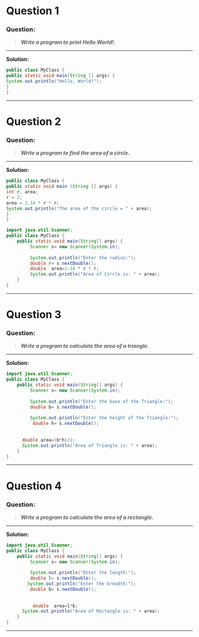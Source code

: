 # Question 1

### **Question:**

> ***Write a program to print Hello World!.***

---------------------------------------

<strong>Solution: </strong>

```Java
public class MyClass {
public static void main(String [] args) {
System.out.println("Hello, World!");
}
}
```
----------------------------------------

# Question 2

### **Question:**

> ***Write a program to find the area of a circle.***

---------------------------------------

<strong>Solution: </strong>

```Java
public class MyClass {
public static void main (String [] args) {
int r, area;
r = 2;
area = 3.14 * r * r;
System.out.println("The area of the circle = " + area);
}
}
```

```Java
import java.util.Scanner;
public class MyClass {
	public static void main(String[] args) {
         Scanner s= new Scanner(System.in);
        
         System.out.println("Enter the radius:");
         double r= s.nextDouble();
         double  area=3.14 * r * r;
         System.out.println("Area of Circle is: " + area);   
	}
}

```

----------------------------------------



# Question 3

### **Question:**

> ***Write a program to calculate the area of a triangle.***

---------------------------------------

<strong>Solution: </strong>

```Java
import java.util.Scanner;
public class MyClass {
	public static void main(String[] args) {
		 Scanner s= new Scanner(System.in);
        
         System.out.println("Enter the base of the Triangle:");
         double b= s.nextDouble();
 
         System.out.println("Enter the height of the Triangle:");
          double h= s.nextDouble();
 
                
      double area=(b*h)/2;
      System.out.println("Area of Triangle is: " + area);  
	}
}

```
----------------------------------------




# Question 4

### **Question:**

> ***Write a program to calculate the area of a rectangle.***

---------------------------------------

<strong>Solution: </strong>

```Java
import java.util.Scanner;
public class MyClass {
	public static void main(String[] args) {
		 Scanner s= new Scanner(System.in);
        
         System.out.println("Enter the length:");
         double l= s.nextDouble();
        System.out.println("Enter the breadth:");
         double b= s.nextDouble();
        
          
          double  area=l*b;
      System.out.println("Area of Rectangle is: " + area); 
	}
}
```
----------------------------------------
